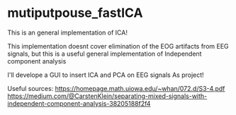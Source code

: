 # mutiputpouse_fastICA
This is an general implementation of ICA!

This implementation doesnt cover elimination of the EOG artifacts from EEG signals, but this is a useful general implementation of Independent component analysis   

I'll develope a GUI to insert ICA and PCA on EEG signals As project!


Useful sources:
https://homepage.math.uiowa.edu/~whan/072.d/S3-4.pdf
https://medium.com/@CarstenKlein/separating-mixed-signals-with-independent-component-analysis-38205188f2f4
